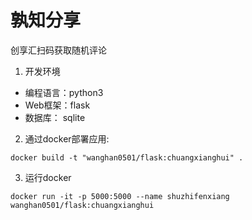# 孰知分享

创享汇扫码获取随机评论

1. 开发环境
  - 编程语言：python3
  - Web框架：flask
  - 数据库： sqlite
  
2. 通过docker部署应用:

```
docker build -t "wanghan0501/flask:chuangxianghui" .
```
3. 运行docker
```
docker run -it -p 5000:5000 --name shuzhifenxiang wanghan0501/flask:chuangxianghui
```